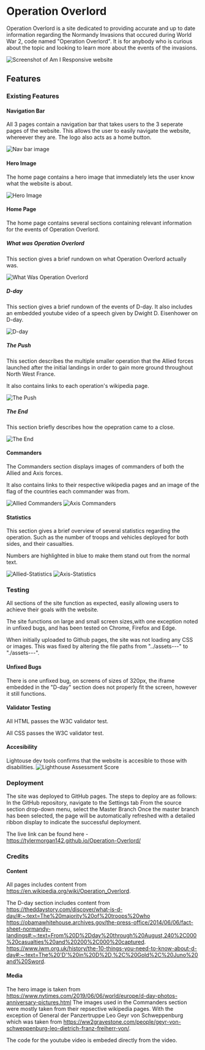 # Operation Overlord
Operation Overlord is a site dedicated to providing accurate and up to date information regarding the Normandy Invasions that occured during World War 2, code named "Operation Overlord". It is for anybody who is curious about the topic and looking to learn more about the events of the invasions. 

![Screenshot of Am I Responsive website](./assets/images/Responsive-screenshot.png)

## Features

### Existing Features

#### Navigation Bar
All 3 pages contain a navigation bar that takes users to the 3 seperate pages of the website.
This allows the user to easily navigate the website, whereever they are.
The logo also acts as a home button.

![Nav bar image](./assets/images/nav-bar.png)

#### Hero Image
The home page contains a hero image that immediately lets the user know what the website is about.

![Hero Image](./assets/images/hero-image-screenshot.png)

#### Home Page

The home page contains several sections containing relevant information for the events of Operation Overlord.

##### What was Operation Overlord

This section gives a brief rundown on what Operation Overlord actually was.

![What Was Operation Overlord](./assets/images/What-Was-screenshot.png)

##### D-day

This section gives a brief rundown of the events of D-day.
It also includes an embedded youtube video of a speech given by Dwight D. Eisenhower on D-day.

![D-day](./assets/images/D-day-screenshot.png)

##### The Push

This section describes the multiple smaller operation that the Allied forces launched after the initial landings in order to gain more ground throughout North West France.

It also contains links to each operation's wikipedia page.

![The Push](./assets/images/The-Push-screenshot.png)

##### The End

This section briefly describes how the opepration came to a close.

![The End](./assets/images/The-End-screenshot.png)

#### Commanders

The Commanders section displays images of commanders of both the Allied and Axis forces.

It also contains links to their respective wikipedia pages and an image of the flag of the countries each commander was from.

![Allied Commanders](./assets/images/Allied-Commanders-screenshot.png)
![Axis Commanders](./assets/images/Axis-Commanders-screenshot.png)

#### Statistics

This section gives a brief overview of several statistics regarding the operation. Such as the number of troops and vehicles deployed for both sides, and their casualties.

Numbers are highlighted in blue to make them stand out from the normal text.

![Allied-Statistics](./assets/images/Allied-Statistics-screenshot.png)
![Axis-Statistics](./assets/images/Axis-Statistics-screenshot.png)

### Testing
All sections of the site function as expected, easily allowing users to achieve their goals with the website.

The site functions on large and small screen sizes,with one exception noted in unfixed bugs, and has been tested on Chrome, Firefox and Edge. 

When initially uploaded to Github pages, the site was not loading any CSS or images. This was fixed by altering the file paths from "../assets---" to "./assets---".

#### Unfixed Bugs
There is one unfixed bug, on screens of sizes of 320px, the iframe embedded in the "D-day" section does not properly fit the screen, however it still functions.

#### Validator Testing

All HTML passes the W3C validator test.

All CSS passes the W3C validator test.

#### Accesibility
Lightouse dev tools confirms that the website is accesible to those with disabilities.
![Lighthouse Assessment Score](images/Lighthouse.png)

### Deployment
The site was deployed to GitHub pages. The steps to deploy are as follows:
In the GitHub repository, navigate to the Settings tab
From the source section drop-down menu, select the Master Branch
Once the master branch has been selected, the page will be automatically refreshed with a detailed ribbon display to indicate the successful deployment.

The live link can be found here - https://tylermorgan142.github.io/Operation-Overlord/

### Credits

#### Content
All pages includes content from https://en.wikipedia.org/wiki/Operation_Overlord.

The D-day section includes content from 
https://theddaystory.com/discover/what-is-d-day/#:~:text=The%20majority%20of%20troops%20who
https://obamawhitehouse.archives.gov/the-press-office/2014/06/06/fact-sheet-normandy-landings#:~:text=From%20D%2Dday%20through%20August,240%2C000%20casualties%20and%20200%2C000%20captured.
https://www.iwm.org.uk/history/the-10-things-you-need-to-know-about-d-day#:~:text=The%20'D'%20in%20D%2D,%2C%20Gold%2C%20Juno%20and%20Sword.

#### Media
The hero image is taken from 
https://www.nytimes.com/2019/06/06/world/europe/d-day-photos-anniversary-pictures.html
The images used in the Commanders section were mostly taken from their repsective wikipedia pages. With the exception of General der Panzertruppe Leo Geyr von Schweppenburg which was taken from 
https://ww2gravestone.com/people/geyr-von-schweppenburg-leo-dietrich-franz-freiherr-von/.

The code for the youtube video is embeded directly from the video.